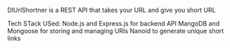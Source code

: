 DlUrlShortner is a REST API that takes your URL and give you short URL

Tech STack USed:
Node.js and Express.js for backend API
MangoDB and Mongoose for storing and managing URIs
Nanoid to generate unique short links

